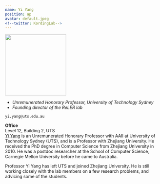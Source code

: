 ```yaml
---
name: Yi Yang
position: ap
avatar: default.jpeg
<!--twitter: KordingLab-->
---
```


<img width="200" src="{{site.baseurl}}/images/people/{{page.avatar}}" data-action="zoom">

- _Unremunerated Honorary Professor, University of Technology Sydney_<br>
- _Founding director of the ReLER lab_<br>
<!--- _Science coach. Collaborator. Transdisciplinary optimist._-->

<i class="fa fa-envelope-o"></i> `yi.yang@uts.edu.au`

**Office**<br>
Level 12, Building 2, UTS <br>
[Yi Yang](https://www.uts.edu.au/staff/yi.yang) is an Unremunerated Honorary Professor with AAII at University of Technology Sydney (UTS), and is a Professor with Zhejiang University. He received the PhD degree in Computer Science from Zhejiang University in 2010. He was a postdoc researcher at the School of Computer Science, Carnegie Mellon University before he came to Australia.


Professor Yi Yang has left UTS and joined Zhejiang University. He is still working closely with the lab members on a few research problems, and advicing some of the students. 

<!--[Konrad Kording](http://koerding.com/) runs his lab at the University of Pennsylvania.-->
<!--Konrad is interested in the question of how the brain solves the credit assignment problem and-->
<!--similarly how we should assign credit in the real world (through causality). In extension-->
<!--of this main thrust he is interested in applications of causality in biomedical research.-->
<!--Konrad has trained as student at ETH Zurich with Peter Konig, as postdoc at UCL London with Daniel-->
<!--Wolpert and at MIT with Josh Tenenbaum. After a decade at Northwestern University he is now-->
<!--PIK professor at UPenn.-->
